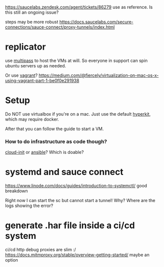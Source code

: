 https://saucelabs.zendesk.com/agent/tickets/86279 use as reference. Is this still an ongoing issue?

steps may be more robust https://docs.saucelabs.com/secure-connections/sauce-connect/proxy-tunnels/index.html

# replicator
use [multipass](https://multipass.run) to host the VMs at will.  So everyone in support can spin ubuntu servers up as needed.

Or use [vagrant](https://learn.hashicorp.com/vagrant)? 
https://medium.com/@fiercely/virtualization-on-mac-os-x-using-vagrant-part-1-be0f0e291938

# Setup
Do NOT use virtualbox if you're on a mac.  Just use the default [hyperkit](https://github.com/moby/hyperkit), which may require docker.

After that you can follow the guide to start a VM.

### How to do infrastructure as code though?
[cloud-init](https://cloudinit.readthedocs.io/en/latest/) or [ansible](https://www.ivankrizsan.se/2021/05/16/ansible-and-multipass-virtual-machines/)?  Which is doable?

# systemd and sauce connect
https://www.linode.com/docs/guides/introduction-to-systemctl/ good breakdown

Right now I can start the sc but cannot start a tunnel! Why? Where are the logs showing the error?


# generate .har file inside a ci/cd system
ci/cd http debug proxies are slim :/
https://docs.mitmproxy.org/stable/overview-getting-started/ maybe an option